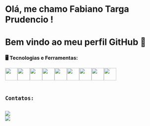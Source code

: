 # Olá, me chamo Fabiano Targa Prudencio ! 
# Bem vindo ao meu perfil GitHub 👋

### 🖥️ Tecnologias e Ferramentas:
<code><img src="https://cdn.jsdelivr.net/gh/devicons/devicon/icons/csharp/csharp-original.svg" width="40" height="40"/><code><code><img src="https://cdn.jsdelivr.net/gh/devicons/devicon/icons/css3/css3-original.svg" width="40" height="40" /><code><code><img src="https://cdn.jsdelivr.net/gh/devicons/devicon/icons/dotnetcore/dotnetcore-original.svg" width="40" height="40" /><code><code><img src="https://cdn.jsdelivr.net/gh/devicons/devicon/icons/html5/html5-original-wordmark.svg" width="40" height="40" /><code><code><img src="https://cdn.jsdelivr.net/gh/devicons/devicon/icons/mysql/mysql-original-wordmark.svg" width="40" height="40" /><code><code><img src="https://cdn.jsdelivr.net/gh/devicons/devicon/icons/sqlite/sqlite-original-wordmark.svg" width="40" height="40" /><code><code><img src="https://cdn.jsdelivr.net/gh/devicons/devicon/icons/git/git-original.svg" width="40" height="40" /><code><code><img src="https://cdn.jsdelivr.net/gh/devicons/devicon/icons/github/github-original.svg" width="40" height="40" /><code><code><img width="40px" src="https://cdn.jsdelivr.net/gh/devicons/devicon/icons/android/android-original.svg" title = "ANDROID"/><code>

# Contatos:
<div>
<a href="https://instagram.com/prudenciofabiano" target="_blank"><img loading="lazy" src="https://img.shields.io/badge/-Instagram-%23E4405F?style=for-the-badge&logo=instagram&logoColor=white" target="_blank"></a>
<a href="https://www.linkedin.com/in/Fabiano Targa Prudencio" target="_blank"><img loading="lazy" src="https://img.shields.io/badge/-LinkedIn-%230077B5?style=for-the-badge&logo=linkedin&logoColor=white" target="_blank"></a>   
</div>
